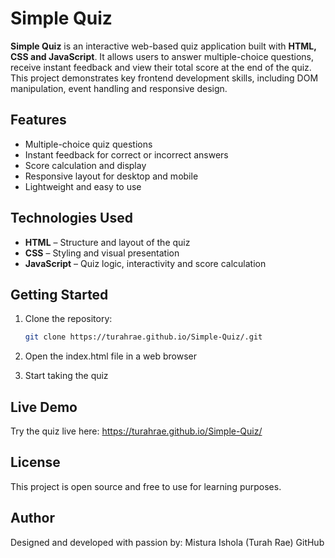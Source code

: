 # Simple Quiz

**Simple Quiz** is an interactive web-based quiz application built with **HTML, CSS and JavaScript**. 
It allows users to answer multiple-choice questions, receive instant feedback and view their total score at the end of the quiz. 
This project demonstrates key frontend development skills, including DOM manipulation, event handling and responsive design.

## Features

- Multiple-choice quiz questions
- Instant feedback for correct or incorrect answers
- Score calculation and display
- Responsive layout for desktop and mobile
- Lightweight and easy to use

## Technologies Used

- **HTML** – Structure and layout of the quiz
- **CSS** – Styling and visual presentation
- **JavaScript** – Quiz logic, interactivity and score calculation

## Getting Started

1. Clone the repository:
     ```bash
     git clone https://turahrae.github.io/Simple-Quiz/.git

2. Open the index.html file in a web browser

3. Start taking the quiz

## Live Demo

Try the quiz live here: https://turahrae.github.io/Simple-Quiz/

## License

This project is open source and free to use for learning purposes.

## Author
Designed and developed with passion by: Mistura Ishola (Turah Rae) GitHub
